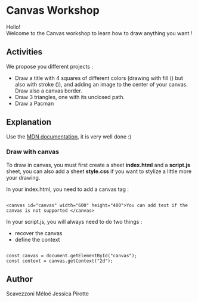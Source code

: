 # Canvas Workshop

Hello!  
Welcome to the Canvas workshop to learn how to draw anything you want !

## Activities

We propose you different projects :

- Draw a title with 4 squares of different colors (drawing with fill () but also with stroke ()), and adding an image to the center of your canvas. Draw also a canvas border.
- Draw 3 triangles, one with its unclosed path.
- Draw a Pacman

## Explanation

Use the [MDN documentation](https://developer.mozilla.org/fr/docs/Tutoriel_canvas/Formes_g%C3%A9om%C3%A9triques), it is very well done :)

### Draw with canvas

To draw in canvas, you must first create a sheet **index.html** and a **script.js** sheet, you can also add a sheet **style.css** if you want to stylize a little more your drawing.

In your index.html, you need to add a canvas tag :

```

<canvas id="canvas" width="600" height="400">You can add text if the canvas is not supported </canvas>

```

In your script.js, you will always need to do two things :

- recover the canvas
- define the context

```

const canvas = document.getElementById("canvas");
const context = canvas.getContext("2d");

```

## Author

Scavezzoni Méloé
Jessica Pirotte
